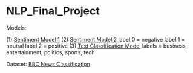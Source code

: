# NLP_Final_Project

Models:

(1) [Sentiment Model 1](siebert/sentiment-roberta-large-english)
(2) [Sentiment Model 2](Seethal/sentiment_analysis_generic_dataset)
label 0 = negative
label 1 = neutral
label 2 = positive
(3) [Text Classification Model](https://huggingface.co/abhishek/autonlp-bbc-news-classification-37229289)
labels = business, entertainment, politics, sports, tech

Dataset:
[BBC News Classification](https://www.kaggle.com/c/learn-ai-bbc)
